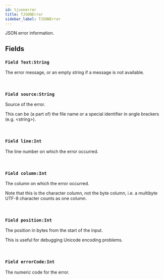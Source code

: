 ```yaml
---
id: tjsonerror
title: TJSONError
sidebar_label: TJSONError
---
```


JSON error information.


## Fields

### `Field Text:String`

The error message, or an empty string if a message is not available.

<br/>

### `Field source:String`

Source of the error.

This can be (a part of) the file name or a special identifier in angle brackers (e.g. &lt;string&gt;).


<br/>

### `Field line:Int`

The line number on which the error occurred.

<br/>

### `Field column:Int`

The column on which the error occurred.

Note that this is the character column, not the byte column, i.e. a multibyte UTF-8 character counts as one column.


<br/>

### `Field position:Int`

The position in bytes from the start of the input.

This is useful for debugging Unicode encoding problems.


<br/>

### `Field errorCode:Int`

The numeric code for the error.

<br/>

